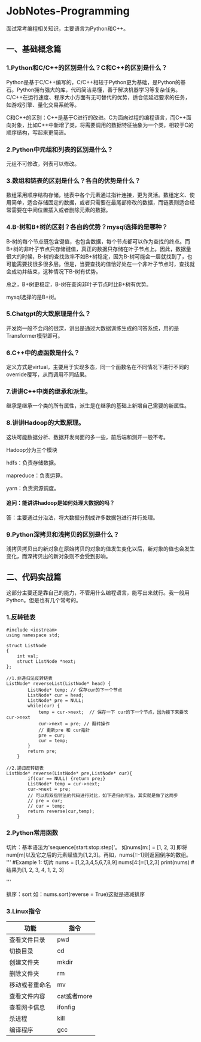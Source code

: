 # JobNotes-Programming
面试常考编程相关知识，主要语言为Python和C++。

## 一、基础概念篇
### 1.Python和C/C++的区别是什么？C和C++的区别是什么？
Python是基于C/C++编写的，C/C++相较于Python更为基础，是Python的基石。Python拥有强大的库，代码简洁易懂，善于解决机器学习等复杂任务。C/C++在运行速度、程序大小方面有无可替代的优势，适合低延迟要求的任务，如游戏引擎、量化交易系统等。

C和C++的区别：C++是基于C进行的改进。C为面向过程的编程语言，而C++面向对象，比如C++中新增了类，将需要调用的数据特征抽象为一个类，相较于C的顺序结构，写起来更简洁。


### 2.Python中元组和列表的区别是什么？
元组不可修改，列表可以修改。

### 3.数组和链表的区别是什么？各自的优势是什么？
数组采用顺序结构存储，链表中各个元素通过指针连接，更为灵活。数组定义、使用简单，适合存储固定的数据，或者只需要在最尾部修改的数据，而链表则适合经常需要在中间位置插入或者删除元素的数据。

### 4.B-树和B+树的区别？各自的优势？mysql选择的是哪种？
B-树的每个节点既包含键值，也包含数据，每个节点都可以作为查找的终点。而B+树的非叶子节点只存储键值，真正的数据只存储在叶子节点上。因此，数据量很大的时候，B-树的查找效率不如B+树稳定，因为B-树可能会一层就找到了，也可能需要找很多很多层。但是，当要查找的值恰好处在一个非叶子节点时，查找就会成功并结束，这种情况下B-树有优势。

总之，B+树更稳定，B-树在查询非叶子节点时比B+树有优势。

mysql选择的是B+树。

### 5.Chatgpt的大致原理是什么？
开发岗一般不会问的很深，讲出是通过大数据训练生成的问答系统，用的是Transformer模型即可。

### 6.C++中的虚函数是什么？
定义方式是virtual，主要用于实现多态，同一个函数名在不同情况下进行不同的override覆写，从而调用不同结果。

### 7.讲讲C++中类的继承和派生。
继承是继承一个类的所有属性，派生是在继承的基础上新增自己需要的新属性。
### 8.讲讲Hadoop的大致原理。
这块可能数据分析、数据开发岗面的多一些，前后端和测开一般不考。

Hadoop分为三个模块

hdfs：负责存储数据。

mapreduce：负责运算。

yarn：负责资源调度。

#### 追问：能讲讲hadoop是如何处理大数据的吗？

答：主要通过分治法，将大数据分割成许多数据包进行并行处理。

### 9.Python深拷贝和浅拷贝的区别是什么？
浅拷贝拷贝出的新对象在原始拷贝的对象的值发生变化以后，新对象的值也会发生变化，而深拷贝出的新对象则不会受到影响。

## 二、代码实战篇
这部分主要还是靠自己的能力，不管用什么编程语言，能写出来就行。我一般用Python。但是也有几个常考的。

### 1.反转链表
```
#include <iostream>
using namespace std;

struct ListNode
{
    int val;
    struct ListNode *next;
};

//1.非递归法反转链表
ListNode* reverseList(ListNode* head) {
        ListNode* temp; // 保存cur的下一个节点
        ListNode* cur = head;
        ListNode* pre = NULL;
        while(cur) {
            temp = cur->next;  // 保存一下 cur的下一个节点，因为接下来要改cur->next
            cur->next = pre; // 翻转操作
            // 更新pre 和 cur指针
            pre = cur;
            cur = temp;
        }
        return pre;
    }

//2.递归反转链表
ListNode* reverse(ListNode* pre,ListNode* cur){
        if(cur == NULL) {return pre;}
        ListNode* temp = cur->next;
        cur->next = pre;
        // 可以和双指针法的代码进行对比，如下递归的写法，其实就是做了这两步
        // pre = cur;
        // cur = temp;
        return reverse(cur,temp);
    }
```

### 2.Python常用函数
切片：基本语法为'sequence[start:stop:step]'。 如nums[m:] = [1, 2, 3] 即将num[m]以及它之后的元素赋值为[1,2,3]。再如，nums[::-1]则返回倒序的数组。
'''
#Example 1: 切片
nums = [1,2,3,4,5,6,7,8,9]
nums[4:]=[1,2,3]
print(nums)
#结果为[1, 2, 3, 4, 1, 2, 3]

'''


排序：sort 如：nums.sort(reverse = True)这就是递减排序

### 3.Linux指令
| 功能  | 指令 |
| ----- | --- |
| 查看文件目录 | pwd |
| 切换目录 | cd |
| 创建文件夹 | mkdir |
| 删除文件夹 | rm |
| 移动或者重命名 | mv |
| 查看文件内容 | cat或者more |
| 查看网卡信息 | ifonfig |
| 杀进程 | kill |
| 编译程序 | gcc |
